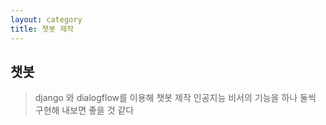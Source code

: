 ```yaml
---
layout: category
title: 챗봇 제작
---
```




## 챗봇

> django 와 dialogflow를 이용해 챗봇 제작
> 인공지능 비서의 기능을 하나 둘씩 구현해 내보면 좋을 것 같다
